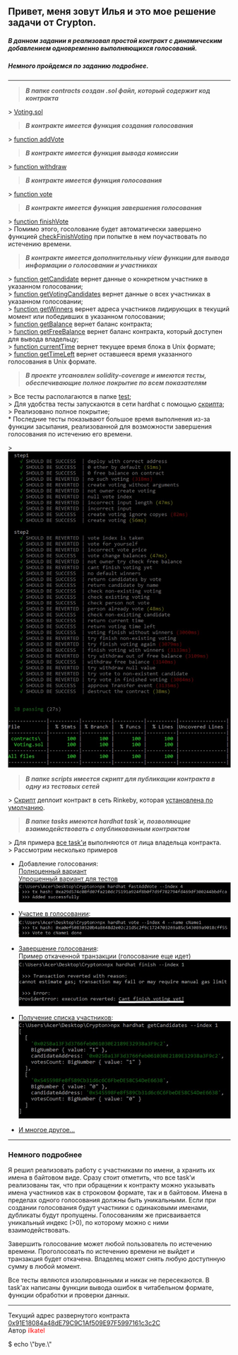 ## Привет, меня зовут Илья и это мое решение задачи от Crypton.

##### В данном задании я реализовал простой контракт с динамическим добавлением одновременно выполняющихся голосований.

##### Немного пройдемся по заданию подробнее.

---

>___В папке contracts создан .sol файл, который содержит код контракта___

\> [Voting.sol](https://github.com/ilkatel/CryptonVoting/blob/d8e84f1d8f62fdcc5c57d203751e0ddf98bcce6d/contracts/Voting.sol#L7)

>___В контракте имеется функция создания голосования___

\> [function addVote](https://github.com/ilkatel/CryptonVoting/blob/d8e84f1d8f62fdcc5c57d203751e0ddf98bcce6d/contracts/Voting.sol#L55)

>___В контракте имеется функция вывода комиссии___

\> [function withdraw](https://github.com/ilkatel/CryptonVoting/blob/d8e84f1d8f62fdcc5c57d203751e0ddf98bcce6d/contracts/Voting.sol#L109)

>___В контракте имеется функция голосования___

\> [function vote](https://github.com/ilkatel/CryptonVoting/blob/d8e84f1d8f62fdcc5c57d203751e0ddf98bcce6d/contracts/Voting.sol#L71)

>___В контракте имеется функция завершения голосования___

\> [function finishVote](https://github.com/ilkatel/CryptonVoting/blob/d8e84f1d8f62fdcc5c57d203751e0ddf98bcce6d/contracts/Voting.sol#L167) <br>
\> Помимо этого, госолование будет автоматически завершено функцией [checkFinishVoting](https://github.com/ilkatel/CryptonVoting/blob/d8e84f1d8f62fdcc5c57d203751e0ddf98bcce6d/contracts/Voting.sol#L147) при попытке в нем поучаствовать по истечению времени.

>___В контракте имеется дополнительныу view функции для вывода информации о голосовании и участниках___

\> [function getCandidate](https://github.com/ilkatel/CryptonVoting/blob/d8e84f1d8f62fdcc5c57d203751e0ddf98bcce6d/contracts/Voting.sol#L99) вернет данные о конкретном участнике в указанном голосовании; <br>
\> [function getVotingCandidates](https://github.com/ilkatel/CryptonVoting/blob/d8e84f1d8f62fdcc5c57d203751e0ddf98bcce6d/contracts/Voting.sol#L103) вернет данные о всех участниках в указанном голосовании; <br>
\> [function getWinners](https://github.com/ilkatel/CryptonVoting/blob/d8e84f1d8f62fdcc5c57d203751e0ddf98bcce6d/contracts/Voting.sol#L143) вернет адреса участников лидирующих в текущий момент или победивших в указанном голосовании; <br>
\> [function getBalance](https://github.com/ilkatel/CryptonVoting/blob/d8e84f1d8f62fdcc5c57d203751e0ddf98bcce6d/contracts/Voting.sol#L171) вернет баланс контракта; <br>
\> [function getFreeBalance](https://github.com/ilkatel/CryptonVoting/blob/d8e84f1d8f62fdcc5c57d203751e0ddf98bcce6d/contracts/Voting.sol#L175) вернет баланс контракта, который доступен для вывода владельцу; <br>
\> [function currentTime](https://github.com/ilkatel/CryptonVoting/blob/d8e84f1d8f62fdcc5c57d203751e0ddf98bcce6d/contracts/Voting.sol#L77) вернет текущее время блока в Unix формате; <br>
\> [function getTimeLeft](https://github.com/ilkatel/CryptonVoting/blob/d8e84f1d8f62fdcc5c57d203751e0ddf98bcce6d/contracts/Voting.sol#L179) вернет оставшееся время указанного голосования в Unix формате.

> ___В проекте утсановлен solidity-coverage и имеются тесты, обеспечивающие полное покрытие по всем показателям___

\> Все тесты располагаются в папке [test](https://github.com/ilkatel/CryptonVoting/blob/d8e84f1d8f62fdcc5c57d203751e0ddf98bcce6d/test/contractTest.js#L4); <br>
\> Для удобства тесты запускаются в сети hardhat с помощью [скрипта](https://github.com/ilkatel/CryptonVoting/blob/d8e84f1d8f62fdcc5c57d203751e0ddf98bcce6d/package.json#L8); <br>
\> Реализовано полное покрытие; <br>
\* Последние тесты показывают большое время выполнения из-за функции засыпания, реализованной для возможности завершения голосования по истечению его времени.

\> ![Покрытие тестов](images/coverage.jpg)

> ___В папке scripts имеется скрипт для публикации контракта в одну из тестовых сетей___

\> [Скрипт](https://github.com/ilkatel/CryptonVoting/blob/d8e84f1d8f62fdcc5c57d203751e0ddf98bcce6d/scripts/deploy.js#L1) деплоит контракт в сеть Rinkeby, которая [установлена по умолчанию](https://github.com/ilkatel/CryptonVoting/blob/d8e84f1d8f62fdcc5c57d203751e0ddf98bcce6d/hardhat.config.js#L19).

> ___В папке tasks имеются hardhat task`и, позволяющие взаимодействовать с опубликованным контрактом___

\> Для примера [все task'и](https://github.com/ilkatel/CryptonVoting/blob/d8e84f1d8f62fdcc5c57d203751e0ddf98bcce6d/tasks/contractTasks.js#L1) выполняются от лица владельца контракта. <br>
\> Рассмотрим несколько примеров
* Добавление голосования:<br>
[Полноценный вариант](https://github.com/ilkatel/CryptonVoting/blob/d8e84f1d8f62fdcc5c57d203751e0ddf98bcce6d/tasks/contractTasks.js#L138)<br>
[Упрощенный вариант для тестов](https://github.com/ilkatel/CryptonVoting/blob/d8e84f1d8f62fdcc5c57d203751e0ddf98bcce6d/tasks/contractTasks.js#L162)<br>
![Добавление голосования](images/task_addVote.jpg)

* [Участие в голосовании](https://github.com/ilkatel/CryptonVoting/blob/d8e84f1d8f62fdcc5c57d203751e0ddf98bcce6d/tasks/contractTasks.js#L208):<br>
![Участие в голосовании](images/task_vote.jpg)

* [Завершение голосования](https://github.com/ilkatel/CryptonVoting/blob/d8e84f1d8f62fdcc5c57d203751e0ddf98bcce6d/tasks/contractTasks.js#L225):<br>
Пример откаченной транзакции (голосование еще идет)<br>
![Завершение голосования](images/task_finish.jpg)

* [Получение списка участников](https://github.com/ilkatel/CryptonVoting/blob/d8e84f1d8f62fdcc5c57d203751e0ddf98bcce6d/tasks/contractTasks.js#L176):<br>
![Получение списка участников](images/task_candidates.jpg)

* [И многое другое...](https://github.com/ilkatel/CryptonVoting/blob/d8e84f1d8f62fdcc5c57d203751e0ddf98bcce6d/tasks/contractTasks.js#L1)

---
### Немного подробнее

Я решил реализовать работу с участниками по имени, а хранить их имена в байтовом виде. Сразу стоит отметить, что все task'и реализованы так, что при обращении к контракту можно указывать имена участников как в строковом формате, так и в байтовом. Имена в пределах одного голосования должны быть уникальными. Если при создании голосования будут участники с одинаковыми именами, дубликаты будут пропущены.
Голосованиям же присваивается уникальный индекс (>0), по которому можно с ними взаимодействовать.

Завершить голосование может любой пользователь по истечению времени. Проголосовать по истечению времени не выйдет и транзакция будет откачена.
Владелец может снять любую доступнную сумму в любой момент.

Все тесты являются изолированными и никак не пересекаются.
В task'ах написаны функции вывода ошибок в читабельном формате, функции обработки и проверки данных. 

---

Текущий адрес развернутого контракта [0x91E18084a48dE79C9C1Af509E97F5997161c3c2C](https://rinkeby.etherscan.io/address/0x91E18084a48dE79C9C1Af509E97F5997161c3c2C)<br>
Автор <span style="color: red">ilkatel</span><br>

$ echo \\"bye.\\"
